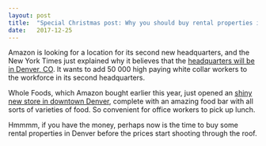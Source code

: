 ```yaml
---
layout: post
title:  "Special Christmas post: Why you should buy rental properties in Denver if you can"
date:   2017-12-25
---
```


Amazon is looking for a location for its second new headquarters, and the New York Times just explained why it believes that the [headquarters will be in Denver, CO](https://www.nytimes.com/interactive/2017/09/09/upshot/where-should-amazon-new-headquarters-be.html). It wants to add 50 000 high paying white collar workers to the workforce in its second headquarters.

Whole Foods, which Amazon bought earlier this year, just opened an [shiny new store in downtown Denver](https://www.yelp.com/biz/whole-foods-market-denver-12), complete with an amazing food bar with all sorts of varieties of food. So convenient for office workers to pick up lunch.

Hmmmm, if you have the money, perhaps now is the time to buy some rental properties in Denver before the prices start shooting through the roof. 

